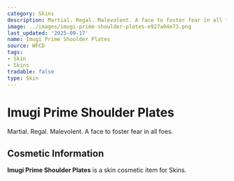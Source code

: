 ```yaml
---
category: Skins
description: Martial. Regal. Malevolent. A face to foster fear in all foes.
image: ../images/imugi-prime-shoulder-plates-e927a04e73.png
last_updated: '2025-09-17'
name: Imugi Prime Shoulder Plates
source: WFCD
tags:
- Skin
- Skins
tradable: false
type: Skin
---
```


# Imugi Prime Shoulder Plates

Martial. Regal. Malevolent. A face to foster fear in all foes.

## Cosmetic Information

**Imugi Prime Shoulder Plates** is a skin cosmetic item for Skins.

